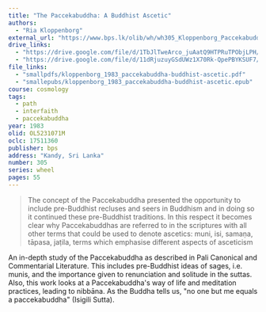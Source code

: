 ```yaml
---
title: "The Paccekabuddha: A Buddhist Ascetic"
authors:
  - "Ria Kloppenborg"
external_url: "https://www.bps.lk/olib/wh/wh305_Kloppenborg_Paccekabuddha-Concept-In-Pali-Canon-Commentary.html"
drive_links:
  - "https://drive.google.com/file/d/1TbJlTweArco_juAatQ9HTPRuTPObjLPH/view?usp=drive_link"
  - "https://drive.google.com/file/d/11dRjuzuyGSdUWz1X70Rk-QpePBYKSUF7/view?usp=drivesdk"
file_links:
  - "smallpdfs/kloppenborg_1983_paccekabuddha-buddhist-ascetic.pdf"
  - "smallepubs/kloppenborg_1983_paccekabuddha-buddhist-ascetic.epub"
course: cosmology
tags:
  - path
  - interfaith
  - paccekabuddha
year: 1983
olid: OL5231071M
oclc: 17511360
publisher: bps
address: "Kandy, Sri Lanka"
number: 305
series: wheel
pages: 55
---
```


> The concept of the Paccekabuddha presented the
opportunity to include pre-Buddhist recluses and seers in
Buddhism and in doing so it continued these pre-Buddhist
traditions. In this respect it becomes clear why
Paccekabuddhas are referred to in the scriptures with all
other terms that could be used to denote ascetics: muni, isi,
samaṇa, tāpasa, jaṭila, terms which emphasise different
aspects of asceticism

An in-depth study of the Paccekabuddha as described in Pali Canonical and Commentarial Literature.
This includes pre-Buddhist ideas of sages, i.e. munis, and the importance given to renunciation and solitude in the suttas.
Also, this work looks at a Paccekabuddha's way of life and meditation practices, leading to nibbāna. As the Buddha tells us, "no one but me equals a paccekabuddha" (Isigili Sutta). 
